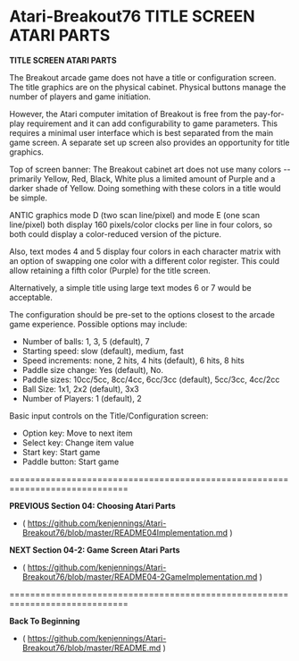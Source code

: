 # Atari-Breakout76 TITLE SCREEN ATARI PARTS

**TITLE SCREEN ATARI PARTS**

The Breakout arcade game does not have a title or configuration screen.  The title graphics are on the physical cabinet.  Physical buttons manage the number of players and game initiation.

However, the Atari computer imitation of Breakout is free from the pay-for-play requirement and it can add configurability to game parameters.  This requires a minimal user interface which is best separated from the main game screen.  A separate set up screen also provides an opportunity for title graphics.

Top of screen banner: The Breakout cabinet art does not use many colors -- primarily Yellow, Red, Black, White plus a limited amount of Purple and a darker shade of Yellow.  Doing something with these colors in a title would be simple. 

ANTIC graphics mode D (two scan line/pixel) and mode E (one scan line/pixel) both display 160 pixels/color clocks per line in four colors, so both could display a color-reduced version of the picture.  

Also, text modes 4 and 5 display four colors in each character matrix with an option of swapping one color with a different color register.  This could allow retaining a fifth color (Purple) for the title screen.

Alternatively, a simple title using large text modes 6 or 7 would be acceptable.

The configuration should be pre-set to the options closest to the arcade game experience.   Possible options may include:
- Number of balls: 1, 3, 5 (default), 7 
- Starting speed: slow (default), medium, fast
- Speed increments: none, 2 hits, 4 hits (default), 6 hits, 8 hits 
- Paddle size change: Yes (default), No.
- Paddle sizes: 10cc/5cc, 8cc/4cc, 6cc/3cc (default), 5cc/3cc, 4cc/2cc 
- Ball Size: 1x1, 2x2 (default), 3x3
- Number of Players: 1 (default), 2

Basic input controls on the Title/Configuration screen:
- Option key: Move to next item
- Select key: Change item value
- Start key: Start game
- Paddle button: Start game

=============================================================================

**PREVIOUS Section 04: Choosing Atari Parts**
- ( https://github.com/kenjennings/Atari-Breakout76/blob/master/README04Implementation.md )

**NEXT Section 04-2: Game Screen Atari Parts**
- ( https://github.com/kenjennings/Atari-Breakout76/blob/master/README04-2GameImplementation.md )

=============================================================================

**Back To Beginning**
- ( https://github.com/kenjennings/Atari-Breakout76/blob/master/README.md )
